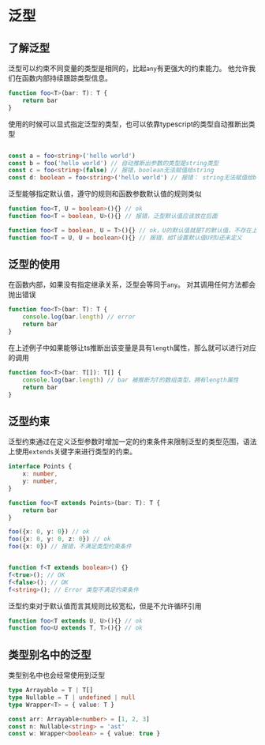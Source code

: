 # 泛型


## 了解泛型


泛型可以约束不同变量的类型是相同的，比起`any`有更强大的约束能力。
他允许我们在函数内部持续跟踪类型信息。

```ts
function foo<T>(bar: T): T {
    return bar
}
```

使用的时候可以显式指定泛型的类型，也可以依靠typescript的类型自动推断出类型

```ts

const a = foo<string>('hello world')
const b = foo('hello world') // 自动推断出参数的类型是string类型
const c = foo<string>(false) // 报错，boolean无法赋值给string
const d: boolean = foo<string>('hello world') // 报错： string无法赋值给boolean

```

泛型能够指定默认值，遵守的规则和函数参数默认值的规则类似

```ts
function foo<T, U = boolean>(){} // ok
function foo<T = boolean, U>(){} // 报错，泛型默认值应该放在后面

function foo<T = boolean, U = T>(){} // ok，U的默认值就是T的默认值，不存在上一条默认值泛型出现在无默认值泛型前面的情况
function foo<T = U, U = boolean>(){} // 报错，给T设置默认值U时U还未定义

```



## 泛型的使用

在函数内部，如果没有指定继承关系，泛型会等同于`any`。
对其调用任何方法都会抛出错误

```ts 
function foo<T>(bar: T): T {
    console.log(bar.length) // error
    return bar
}

```

在上述例子中如果能够让ts推断出该变量是具有`length`属性，那么就可以进行对应的调用

```ts
function foo<T>(bar: T[]): T[] {
    console.log(bar.length) // bar 被推断为T的数组类型，拥有length属性
    return bar
}
```

## 泛型约束

泛型约束通过在定义泛型参数时增加一定的约束条件来限制泛型的类型范围，语法上使用`extends`关键字来进行类型的约束。

```ts
interface Points {
    x: number,
    y: number,
}

function foo<T extends Points>(bar: T): T {
    return bar
}

foo({x: 0, y: 0}) // ok
foo({x: 0, y: 0, z: 0}) // ok
foo({x: 0}) // 报错，不满足类型约束条件


function f<T extends boolean>() {}
f<true>(); // OK
f<false>(); // OK
f<string>(); // Error 类型不满足约束条件
```

泛型约束对于默认值而言其规则比较宽松，但是不允许循环引用

```ts
function foo<T extends U, U>(){} // ok
function foo<U extends T, T>(){} // ok

```

## 类型别名中的泛型

类型别名中也会经常使用到泛型

```ts
type Arrayable = T | T[]
type Nullable = T | undefined | null
type Wrapper<T> = { value: T }

const arr: Arrayable<number> = [1, 2, 3]
const n: Nullable<string> = 'ast'
const w: Wrapper<boolean> = { value: true }

```





